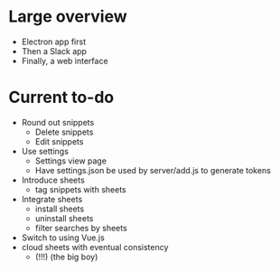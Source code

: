 # Large overview

- Electron app first
- Then a Slack app
- Finally, a web interface

# Current to-do

- Round out snippets
	- Delete snippets
	- Edit snippets
- Use settings
	- Settings view page
	- Have settings.json be used by server/add.js to generate tokens
- Introduce sheets
	- tag snippets with sheets
- Integrate sheets
	- install sheets
	- uninstall sheets
	- filter searches by sheets
- Switch to using Vue.js
- cloud sheets with eventual consistency
	- (!!!) (the big boy)

